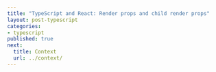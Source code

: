 ```yaml
---
title: "TypeScript and React: Render props and child render props"
layout: post-typescript
categories:
- typescript
published: true
next:
  title: Context
  url: ../context/
---
```

